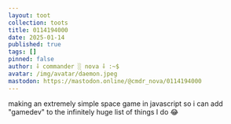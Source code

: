 ```yaml
---
layout: toot
collection: toots
title: 0114194000
date: 2025-01-14
published: true
tags: []
pinned: false
author: ⸸ commander ░ nova ⸸ :~$
avatar: /img/avatar/daemon.jpeg
mastodon: https://mastodon.online/@cmdr_nova/0114194000
---
```


making an extremely simple space game in javascript so i can add "gamedev" to the infinitely huge list of things I do 😂
